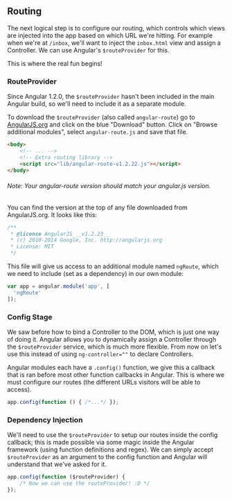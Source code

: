 ## Routing

The next logical step is to configure our routing, which controls which views are injected into the app based on which URL we're hitting. For example when we're at `/inbox`, we'll want to inject the `inbox.html` view and assign a Controller.  We can use Angular's `$routeProvider` for this.

This is where the real fun begins!

### RouteProvider

Since Angular 1.2.0, the `$routeProvider` hasn't been included in the main Angular build, so we'll need to include it as a separate module.


To download the `$routeProvider` (also called `angular-route`) go to [AngularJS.org](https://angularjs.org/) and click on the blue "Download" button. Click on "Browse additional modules", select `angular-route.js` and save that file.


```html
<body>
    <!-- ... -->
    <!-- Extra routing library -->
    <script src="lib/angular-route-v1.2.22.js"></script>
</body>
```

###### Note: Your angular-route version should match your angular.js version.

You can find the version at the top of any file downloaded from AngularJS.org. It looks like this:

```js
/**
 * @license AngularJS __v1.2.23__
 * (c) 2010-2014 Google, Inc. http://angularjs.org
 * License: MIT
 */
```

This file will give us access to an additional module named `ngRoute`, which we need to include (set as a dependency) in our own module:

```js
var app = angular.module('app', [
  'ngRoute'
]);
```

### Config Stage

We saw before how to bind a Controller to the DOM, which is just one way of doing it. Angular allows you to dynamically assign a Controller through the `$routeProvider` service, which is much more flexible. From now on let's use this instead of using `ng-controller=""` to declare Controllers.

Angular modules each have a `.config()` function, we give this a callback that is ran before most other function callbacks in Angular.  This is where we must configure our routes (the different URLs visitors will be able to access).

```js
app.config(function () { /*...*/ });
```

### Dependency Injection

We'll need to use the `$routeProvider` to setup our routes inside the config callback; this is made possible via some magic inside the Angular framework (using function definitions and regex).  We can simply accept `$routeProvider` as an argument to the config function and Angular will understand that we've asked for it.

```js
app.config(function ($routeProvider) {
    /* Now we can use the routeProvider! :D */
});
```
